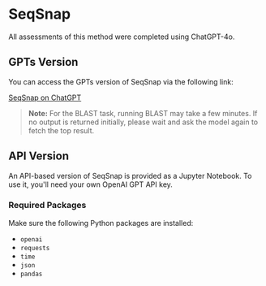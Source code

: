 # SeqSnap

All assessments of this method were completed using ChatGPT-4o.

## GPTs Version

You can access the GPTs version of SeqSnap via the following link:

[SeqSnap on ChatGPT](https://chatgpt.com/g/g-67c52efdc210819190a9532f264ec9c0-seqsnap)

> **Note:** For the BLAST task, running BLAST may take a few minutes. If no output is returned initially, please wait and ask the model again to fetch the top result.

## API Version

An API-based version of SeqSnap is provided as a Jupyter Notebook. To use it, you'll need your own OpenAI GPT API key.

### Required Packages

Make sure the following Python packages are installed:

- `openai`
- `requests`
- `time`
- `json`
- `pandas`

